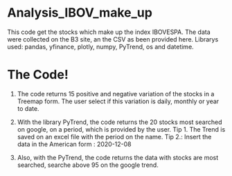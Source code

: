 # Analysis_IBOV_make_up

This code get the stocks which make up the index IBOVESPA. The data were collected on the B3 site, an the CSV as been provided here.
Librarys used: pandas, yfinance, plotly, numpy, PyTrend, os and datetime.

# The Code!

1. The code returns 15 positive and negative variation of the stocks in a Treemap form. The user select if this variation is daily, monthly or year to date.

2. With the library PyTrend, the code returns the 20 stocks most searched on google, on a period, which is provided by the user.
Tip 1. The Trend is saved on an excel file with the period on the name.
Tip 2.: Insert the data in the American form : 2020-12-08

3. Also, with the PyTrend, the code returns the data with stocks are most searched, searche above 95 on the google trend.
